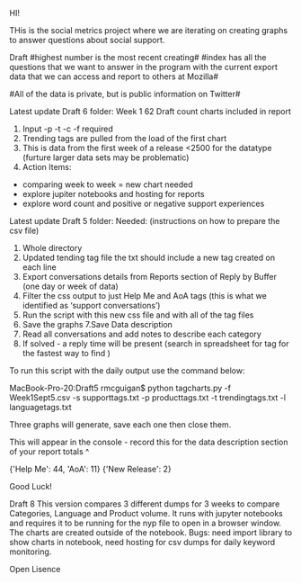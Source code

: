 HI!

THis is the social metrics project where we are iterating on creating graphs to answer questions about social support. 

Draft #highest number is the most recent creating#
#index has all the questions that we want to answer in the program with the current export data that we can access and report to others at Mozilla#

#All of the data is private, but is public information on Twitter# 


Latest update Draft 6 folder: 
Week 1 62 Draft count charts included in report
1. Input -p -t -c -f required
2. Trending tags are pulled from the load of the first chart
3. This is data from the first week of a release <2500 for the datatype (furture larger data sets may be problematic)
4. Action Items: 
- comparing week to week = new chart needed
- explore jupiter notebooks and hosting for reports
- explore word count and positive or negative support experiences


Latest update Draft 5 folder: 
Needed: (instructions on how to prepare the csv file)
1. Whole directory
2. Updated tending tag file the txt should include a new tag created on each line
3. Export conversations details from Reports section of Reply by Buffer (one day or week of data)
4. Filter the css output to just Help Me and AoA tags (this is what we identified as ‘support conversations’)
5. Run the script with this new css file and with all of the tag files
6. Save the graphs
7.Save Data description
8. Read all conversations and add notes to describe each category 
9. If solved - a reply time will be present (search in spreadsheet for tag for the fastest way to find )


To run this script with the daily output use the command below: 

MacBook-Pro-20:Draft5 rmcguigan$ python tagcharts.py -f Week1Sept5.csv -s supporttags.txt -p producttags.txt -t trendingtags.txt -l languagetags.txt


Three graphs will generate, save each one then close them. 

This will appear in the console - record this for the data description section of your report
totals ^

{'Help Me': 44, 'AoA': 11}
{'New Release': 2}

Good Luck!

Draft 8 
This version compares 3 different dumps for 3 weeks to compare Categories, Language and Product volume. It runs with jupyter notebooks and requires it to be running for the nyp file to open in a browser window. The charts are created outside of the notebook. 
Bugs: need import library to show charts in notebook, need hosting for csv dumps for daily keyword monitoring. 


Open Lisence
